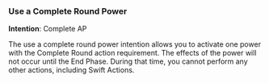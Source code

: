 ### Use a Complete Round Power
**Intention**: Complete AP

The use a complete round power intention allows you to activate one power with the Complete Round action requirement. The effects of the power will not occur until the End Phase. During that time, you cannot perform any other actions, including Swift Actions.
